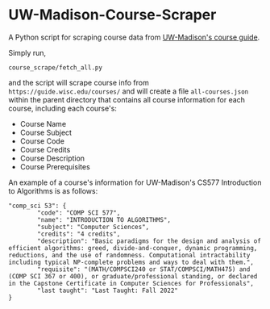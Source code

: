 # UW-Madison-Course-Scraper
A Python script for scraping course data from [UW-Madison's course guide](https://guide.wisc.edu/courses/).

Simply run,

```{Python}
course_scrape/fetch_all.py
```

and the script will scrape course info from `https://guide.wisc.edu/courses/` and will create a file `all-courses.json` within the parent directory that contains all course information for each course, including each course's:
  - Course Name
  - Course Subject
  - Course Code
  - Course Credits
  - Course Description
  - Course Prerequisites

An example of a course's information for UW-Madison's CS577 Introduction to Algorithms is as follows:
```{JSON}
"comp_sci 53": {
        "code": "COMP SCI 577",
        "name": "INTRODUCTION TO ALGORITHMS",
        "subject": "Computer Sciences",
        "credits": "4 credits",
        "description": "Basic paradigms for the design and analysis of efficient algorithms: greed, divide-and-conquer, dynamic programming, reductions, and the use of randomness. Computational intractability including typical NP-complete problems and ways to deal with them.",
        "requisite": "(MATH/COMPSCI240 or STAT/COMPSCI/MATH475) and (COMP SCI 367 or 400), or graduate/professional standing, or declared in the Capstone Certificate in Computer Sciences for Professionals",
        "last taught": "Last Taught: Fall 2022"
}
```
